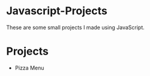 # Javascript-Projects
These are some small projects I made using JavaScript.

#  Projects

* Pizza Menu
